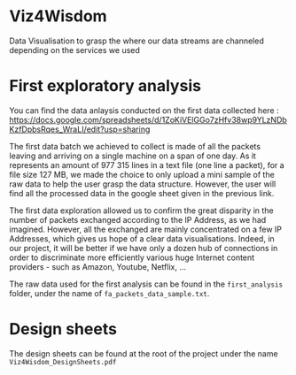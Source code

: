 # Viz4Wisdom
Data Visualisation to grasp the where our data streams are channeled depending on the services we used

# First exploratory analysis
You can find the data anlaysis conducted on the first data collected here :
https://docs.google.com/spreadsheets/d/1ZoKiVElGGo7zHfv38wp9YLzNDbKzfDpbsRqes_WraLI/edit?usp=sharing

The first data batch we achieved to collect is made of all the packets leaving and arriving on a single machine on a span of one day. As it represents an amount of 977 315 lines in a text file (one line a packet), for a file size 127 MB, we made the choice to only upload a mini sample of the raw data to help the user grasp the data structure. However, the user will find all the processed data in the google sheet given in the previous link.

The first data exploration allowed us to confirm the great disparity in the number of packets exchanged according to the IP Address, as we had imagined. However, all the exchanged are mainly concentrated on a few IP Addresses, which gives us hope of a clear data visualisations. Indeed, in our project, it will be better if we have only a dozen hub of connections in order to discriminate more efficiently various huge Internet content providers - such as Amazon, Youtube, Netflix, ...

The raw data used for the first analysis can be found in the `first_analysis` folder, under the name of `fa_packets_data_sample.txt`.

# Design sheets

The design sheets can be found at the root of the project under the name `Viz4Wisdom_DesignSheets.pdf`

